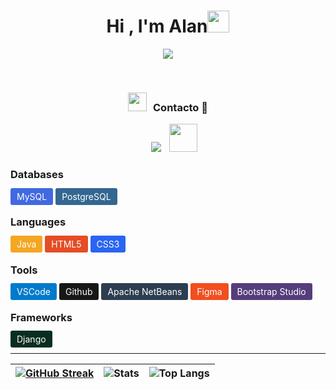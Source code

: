 <h1 align="center"><b>Hi , I'm Alan</b><img src="https://media.giphy.com/media/hvRJCLFzcasrR4ia7z/giphy.gif" width="35"></h1>
<!--  -->
<p align="center">
  <a href="https://github.com/DenverCoder1/readme-typing-svg"><img src="https://readme-typing-svg.herokuapp.com?font=Time+New+Roman&color=cyan&size=25&center=true&vCenter=true&width=600&height=100&lines=Mi+nombre+es+Alan+Manjarrez..&hearts;++;Tengo+23+años,;Soy+de+Sonora,+México"></a></p>

<br/>
<h3 align="center" > <img src="https://media.giphy.com/media/iY8CRBdQXODJSCERIr/giphy.gif" width="30" height="30" style="margin-right: 10px;">Contacto 🤝 </h3>

<div align="center"  class="icons-social" style="margin-left: 10px;">
        <a style="margin-left: 10px;" target="_blank" href="https://www.instagram.com/wirthix/">
			<img src="https://img.icons8.com/doodle/40/000000/instagram-new--v2.png"></a>
		<a style="margin-left: 10px;" target="_blank" href="mailto:jjose_alan@hotmail.com">
			<img width="45px"; height="45px" src="https://cdn-icons-png.flaticon.com/512/2590/2590807.png" ></a>
      </div>

</p>

<h3>Databases</h3>
<div>
    <span style="background-color: #4169E1; color: white; padding: 5px 10px; border-radius: 3px;">MySQL</span>
    <span style="background-color: #336791; color: white; padding: 5px 10px; border-radius: 3px;">PostgreSQL</span>
</div>

<h3>Languages</h3>
<div>
    <span style="background-color: #F5A623; color: white; padding: 5px 10px; border-radius: 3px;">Java</span>
    <span style="background-color: #E44D26; color: white; padding: 5px 10px; border-radius: 3px;">HTML5</span>
    <span style="background-color: #2965F1; color: white; padding: 5px 10px; border-radius: 3px;">CSS3</span>
</div>

<h3>Tools</h3>
<div>
    <span style="background-color: #007ACC; color: white; padding: 5px 10px; border-radius: 3px;">VSCode</span>
    <span style="background-color: #181717; color: white; padding: 5px 10px; border-radius: 3px;">Github</span>
    <span style="background-color: #2C3E50; color: white; padding: 5px 10px; border-radius: 3px;">Apache NetBeans</span>
    <span style="background-color: #F24E1E; color: white; padding: 5px 10px; border-radius: 3px;">Figma</span>
    <span style="background-color: #563d7c; color: white; padding: 5px 10px; border-radius: 3px;">Bootstrap Studio</span>
</div>

<h3>Frameworks</h3>
<div>
    <span style="background-color: #092E20; color: white; padding: 5px 10px; border-radius: 3px;">Django</span>
</div>

---

| [![GitHub Streak](https://github-readme-streak-stats.herokuapp.com/?user=Alanmanjarrez&theme=ocean-gradient&date_format=j%2Fn%5B%2FY%5D)](https://git.io/streak-stats) | ![Stats](https://github-readme-stats.vercel.app/api?username=Alanmanjarrez&count_private=true&show_icons=true&include_all_commits=true&hide_border=true&theme=ocean-gradient)| ![Top Langs](https://github-readme-stats.vercel.app/api/top-langs/?username=Alanmanjarrez&layout=compact&theme=ocean-gradient) |
| - | - | - |



